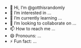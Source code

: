 - 👋 Hi, I’m @gotthisrandomly
- 👀 I’m interested in ...
- 🌱 I’m currently learning ...
- 💞️ I’m looking to collaborate on ...
- 📫 How to reach me ...
- 😄 Pronouns: ...
- ⚡ Fun fact: ...

<!---
gotthisrandomly/gotthisrandomly is a ✨ special ✨ repository because its `README.md` (this file) appears on your GitHub profile.
You can click the Preview link to take a look at your changes.
--->
